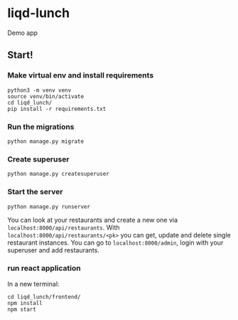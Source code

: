 # liqd-lunch
Demo app

## Start!
### Make virtual env and install requirements
```
python3 -m venv venv
source venv/bin/activate
cd liqd_lunch/
pip install -r requirements.txt
```

### Run the migrations
```
python manage.py migrate

```

### Create superuser
```
python manage.py createsuperuser
```

### Start the server
```
python manage.py runserver
```
You can look at your restaurants and create a new one via `localhost:8000/api/restaurants`. With `localhost:8000/api/restaurants/<pk>` you can get, update and delete single restaurant instances.
You can go to `localhost:8000/admin`, login with your superuser and add restaurants.

### run react application
In a new terminal:
```
cd liqd_lunch/frontend/
npm install
npm start
```
